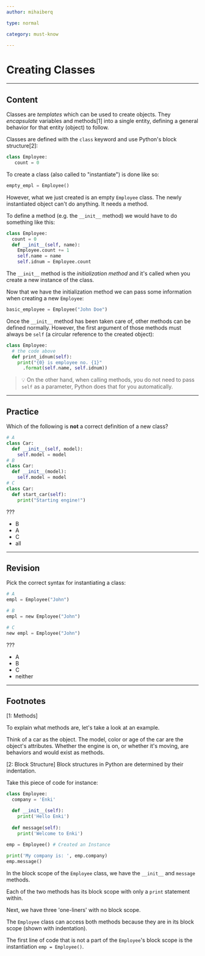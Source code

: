 ```yaml
---
author: mihaiberq

type: normal

category: must-know

---
```


# Creating Classes

---

## Content

Classes are *templates* which can be used to create objects. They *encapsulate* variables and methods[1] into a single entity, defining a general behavior for that entity (object) to follow.

Classes are defined with the `class` keyword and use Python's block structure[2]:

```python
class Employee:
   count = 0
```

To create a class (also called to "instantiate") is done like so:

```python
empty_empl = Employee()
```

However, what we just created is an empty `Employee` class. The newly instantiated object can't do anything. It needs a method.

To define a method (e.g. the `__init__` method) we would have to do something like this:

```python
class Employee:
  count = 0
  def __init__(self, name):
    Employee.count += 1
    self.name = name
    self.idnum = Employee.count
```

The `__init__` method is the *initialization method* and it's called when you create a new instance of the class.


Now that we have the initialization method we can pass some information when creating a new `Employee`:

```python
basic_employee = Employee("John Doe")
```

Once the `__init__` method has been taken care of, other methods can be defined normally. However, the first argument of those methods must always be `self` (a circular reference to the created object):

```python
class Employee:
  # the code above
  def print_idnum(self):
    print("{0} is employee no. {1}"
      .format(self.name, self.idnum))
```

> 💡 On the other hand, when calling methods, you do not need to pass `self` as a parameter, Python does that for you automatically.


---

## Practice

Which of the following is **not** a correct definition of a new class?

```python
# A
class Car:
  def __init__(self, model):
    self.model = model
# B
class Car:
  def __init__(model):
    self.model = model
# C
class Car:
  def start_car(self):
    print("Starting engine!")
```

???

- B
- A
- C
- all


---

## Revision

Pick the correct syntax for instantiating a class:

```python
# A
empl = Employee("John")

# B
empl = new Employee("John")

# C
new empl = Employee("John")
```

???

- A
- B
- C
- neither

---
## Footnotes

[1: Methods]

To explain what methods are, let's take a look at an example.

Think of a car as the object. The model, color or age of the car are the object's attributes. Whether the engine is on, or whether it's moving, are behaviors and would exist as methods.

[2: Block Structure]
Block structures in Python are determined by their indentation.

Take this piece of code for instance:
```python
class Employee:
  company = 'Enki'

  def __init__(self):
    print('Hello Enki')
 
  def message(self):
    print('Welcome to Enki')
 
emp = Employee() # Created an Instance

print('My company is: ', emp.company)
emp.message()
```

In the block scope of the `Employee` class, we have the `__init__` and `message` methods.

Each of the two methods has its block scope with only a `print` statement within.

Next, we have three 'one-liners' with no block scope. 

The `Employee` class can access both methods because they are in its block scope (shown with indentation). 

The first line of code that is not a part of the `Employee`'s block scope is the instantiation `emp = Employee()`.

